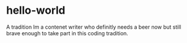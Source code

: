 # hello-world
A tradition
Im a contenet writer who definitly needs a beer now but still brave enough to take part in this coding tradition.
